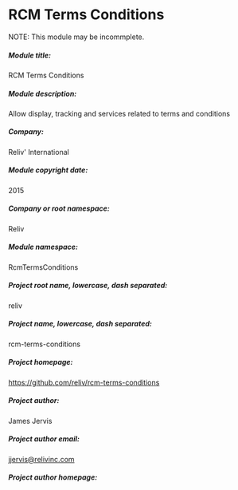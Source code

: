 RCM Terms Conditions
====================

NOTE: This module may be incommplete.

##### Module title: #####
RCM Terms Conditions

##### Module description: #####
Allow display, tracking and services related to terms and conditions

##### Company:
Reliv' International

##### Module copyright date: #####
2015

##### Company or root namespace: #####
Reliv
 
##### Module namespace: #####
RcmTermsConditions

##### Project root name, lowercase, dash separated: #####
reliv

##### Project name, lowercase, dash separated: #####
rcm-terms-conditions

##### Project homepage: #####
https://github.com/reliv/rcm-terms-conditions

##### Project author: #####
James Jervis

##### Project author email: #####
jjervis@relivinc.com

##### Project author homepage: #####

